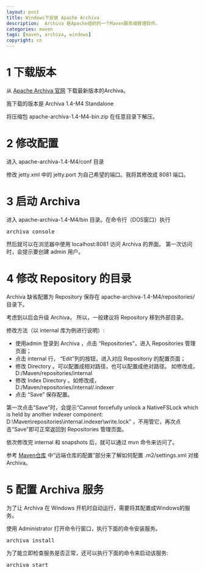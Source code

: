 ```yaml
---
layout: post
title: Windows下安装 Apache Archiva
description:  Archiva 是Apache组织的一个Maven服务端管理软件。
categories: maven
tags: [maven, archiva, windows]
copyright: cn
---
```



# 1 下载版本

从 [Apache Archiva 官网](http://archiva.apache.org/index.cgi) 下载最新版本的Archiva。

我下载的版本是 Archiva 1.4-M4 Standalone

将压缩包 apache-archiva-1.4-M4-bin.zip 在任意目录下解压。

# 2 修改配置

进入 apache-archiva-1.4-M4/conf 目录

修改 jetty.xml 中的 jetty.port 为自己希望的端口。我将其修改成 8081 端口。


# 3 启动 Archiva

进入 apache-archiva-1.4-M4/bin 目录。在命令行（DOS窗口）执行 

<pre>
archiva console
</pre>

然后就可以在浏览器中使用 localhost:8081 访问 Archiva 的界面。 第一次访问时，会提示要创建  admin 用户。


# 4 修改 Repository 的目录

Archiva 缺省配置为 Repository 保存在 apache-archiva-1.4-M4/repositories/ 目录下。

考虑到以后会升级 Archiva， 所以，一般建议将 Repository 移到外部目录。

修改方法（以 internal 库为例进行说明）: 

* 使用admin 登录到 Archiva ，点击 “Repositories”，进入 Repositories 管理页面；
* 点击 internal 行， “Edit”列的按钮，进入对应 Repositoriy 的配置页面；
* 修改 Directory 。可以配置成相对路径，也可以配置成绝对路径。 如修改成， D:/Maven/repositories/internal
* 修改 Index Directory 。如修改成， D:/Maven/repositories/internal/.indexer
* 点击 “Save” 保存配置。

第一次点击“Save”时，会提示“Cannot forcefully unlock a NativeFSLock which is held by another indexer component: D:\Maven\repositories\internal\.indexer\write.lock” ，不用管它，再次点击“Save”即可正常返回到 Repositories 管理页面。

依次修改完  internal 和 snapshots 后，就可以通过 mvn 命令来访问了。

参考  [Maven仓库](/2013/04/06/maven-repository.html) 中“远端仓库的配置”部分来了解如何配置  .m2/settings.xml 对接Archiva。


# 5 配置 Archiva 服务

为了让 Archiva 在 Windows 开机时自动运行，需要将其配置成Windows的服务。

使用 Administrator 打开命令行窗口，执行下面的命令安装服务。 

<pre>
archiva install
</pre>


为了能立即检查服务是否正常，还可以执行下面的命令来启动该服务:

<pre>
archiva start
</pre>




